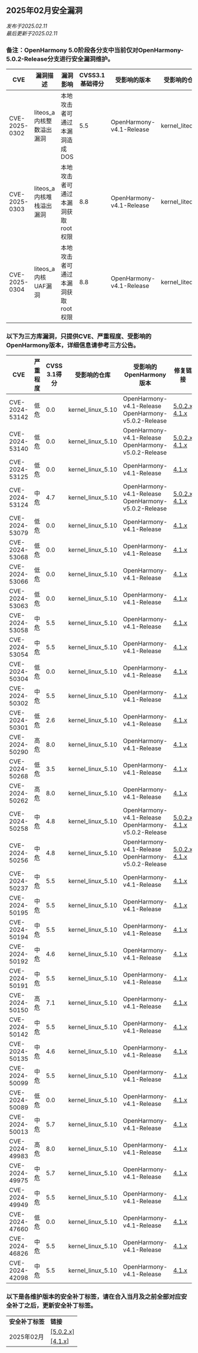 ## 2025年02月安全漏洞
_发布于2025.02.11_<br/>
_最后更新于2025.02.11_

### 备注：OpenHarmony 5.0阶段各分支中当前仅对OpenHarmony-5.0.2-Release分支进行安全漏洞维护。

| CVE            | 漏洞描述 | 漏洞影响 | CVSS3.1基础得分 | 受影响的版本 | 受影响的仓库 | 修复链接 |
| -------------- | -------- | -------- | --------------- | ------------ | ------------ | -------- |
| CVE-2025-0302 | liteos_a内核整数溢出漏洞 | 本地攻击者可通过本漏洞造成DOS | 5.5 | OpenHarmony-v4.1-Release | kernel_liteos_a | [4.1.x](https://gitee.com/openharmony/kernel_liteos_a/pulls/1260) |  
| CVE-2025-0303 | liteos_a内核堆栈溢出漏洞 | 本地攻击者可通过本漏洞获取root权限 | 8.8 | OpenHarmony-v4.1-Release | kernel_liteos_a | [4.1.x](https://gitee.com/openharmony/kernel_liteos_a/pulls/1258) |  
| CVE-2025-0304 | liteos_a内核UAF漏洞 | 本地攻击者可通过本漏洞获取root权限 | 8.8 | OpenHarmony-v4.1-Release | kernel_liteos_a | [4.1.x](https://gitee.com/openharmony/kernel_liteos_a/pulls/1254) |  


### 以下为三方库漏洞，只提供CVE、严重程度、受影响的OpenHarmony版本，详细信息请参考三方公告。

| CVE            | 严重程度 | CVSS 3.1得分 |受影响的仓库 | 受影响的OpenHarmony版本                                      | 修复链接                                               |
| -------------- | -------- | ------------ |-------------| ------------------------------------------------------------ | ------------------------------------------------------ |
| CVE-2024-53142 | 低危 | 0.0 | kernel_linux_5.10 | OpenHarmony-v4.1-Release<br/>OpenHarmony-v5.0.2-Release | [5.0.2.x](https://gitee.com/openharmony/kernel_linux_5.10/pulls/1731)<br/>[4.1.x](https://gitee.com/openharmony/kernel_linux_5.10/pulls/1732) 
| CVE-2024-53140 | 低危 | 0.0 | kernel_linux_5.10 | OpenHarmony-v4.1-Release<br/>OpenHarmony-v5.0.2-Release | [5.0.2.x](https://gitee.com/openharmony/kernel_linux_5.10/pulls/1731)<br/>[4.1.x](https://gitee.com/openharmony/kernel_linux_5.10/pulls/1732) 
| CVE-2024-53125 | 低危 | 0.0 | kernel_linux_5.10 | OpenHarmony-v4.1-Release | [4.1.x](https://gitee.com/openharmony/kernel_linux_5.10/pulls/1718) 
| CVE-2024-53124 | 中危 | 4.7 | kernel_linux_5.10 | OpenHarmony-v4.1-Release<br/>OpenHarmony-v5.0.2-Release | [5.0.2.x](https://gitee.com/openharmony/kernel_linux_5.10/pulls/1731)<br/>[4.1.x](https://gitee.com/openharmony/kernel_linux_5.10/pulls/1732) 
| CVE-2024-53079 | 低危 | 0.0 | kernel_linux_5.10 | OpenHarmony-v4.1-Release | [4.1.x](https://gitee.com/openharmony/kernel_linux_5.10/pulls/1718) 
| CVE-2024-53068 | 低危 | 0.0 | kernel_linux_5.10 | OpenHarmony-v4.1-Release | [4.1.x](https://gitee.com/openharmony/kernel_linux_5.10/pulls/1718) 
| CVE-2024-53066 | 低危 | 0.0 | kernel_linux_5.10 | OpenHarmony-v4.1-Release | [4.1.x](https://gitee.com/openharmony/kernel_linux_5.10/pulls/1696) 
| CVE-2024-53063 | 低危 | 0.0 | kernel_linux_5.10 | OpenHarmony-v4.1-Release | [4.1.x](https://gitee.com/openharmony/kernel_linux_5.10/pulls/1713) 
| CVE-2024-53058 | 中危 | 5.5 | kernel_linux_5.10 | OpenHarmony-v4.1-Release | [4.1.x](https://gitee.com/openharmony/kernel_linux_5.10/pulls/1713) 
| CVE-2024-53054 | 中危 | 5.5 | kernel_linux_5.10 | OpenHarmony-v4.1-Release | [4.1.x](https://gitee.com/openharmony/kernel_linux_5.10/pulls/1718) 
| CVE-2024-50304 | 低危 | 0.0 | kernel_linux_5.10 | OpenHarmony-v4.1-Release | [4.1.x](https://gitee.com/openharmony/kernel_linux_5.10/pulls/1713) 
| CVE-2024-50302 | 中危 | 5.5 | kernel_linux_5.10 | OpenHarmony-v4.1-Release | [4.1.x](https://gitee.com/openharmony/kernel_linux_5.10/pulls/1718) 
| CVE-2024-50301 | 低危 | 2.6 | kernel_linux_5.10 | OpenHarmony-v4.1-Release | [4.1.x](https://gitee.com/openharmony/kernel_linux_5.10/pulls/1696) 
| CVE-2024-50290 | 高危 | 8.0 | kernel_linux_5.10 | OpenHarmony-v4.1-Release | [4.1.x](https://gitee.com/openharmony/kernel_linux_5.10/pulls/1693) 
| CVE-2024-50268 | 低危 | 3.5 | kernel_linux_5.10 | OpenHarmony-v4.1-Release | [4.1.x](https://gitee.com/openharmony/kernel_linux_5.10/pulls/1713) 
| CVE-2024-50262 | 高危 | 8.0 | kernel_linux_5.10 | OpenHarmony-v4.1-Release | [4.1.x](https://gitee.com/openharmony/kernel_linux_5.10/pulls/1696) 
| CVE-2024-50258 | 中危 | 4.8 | kernel_linux_5.10 | OpenHarmony-v4.1-Release<br/>OpenHarmony-v5.0.2-Release | [5.0.2.x](https://gitee.com/openharmony/kernel_linux_5.10/pulls/1731)<br/>[4.1.x](https://gitee.com/openharmony/kernel_linux_5.10/pulls/1732) 
| CVE-2024-50256 | 中危 | 4.8 | kernel_linux_5.10 | OpenHarmony-v4.1-Release<br/>OpenHarmony-v5.0.2-Release | [5.0.2.x](https://gitee.com/openharmony/kernel_linux_5.10/pulls/1731)<br/>[4.1.x](https://gitee.com/openharmony/kernel_linux_5.10/pulls/1732) 
| CVE-2024-50237 | 中危 | 5.5 | kernel_linux_5.10 | OpenHarmony-v4.1-Release | [4.1.x](https://gitee.com/openharmony/kernel_linux_5.10/pulls/1696) 
| CVE-2024-50195 | 中危 | 5.5 | kernel_linux_5.10 | OpenHarmony-v4.1-Release | [4.1.x](https://gitee.com/openharmony/kernel_linux_5.10/pulls/1696) 
| CVE-2024-50194 | 中危 | 5.5 | kernel_linux_5.10 | OpenHarmony-v4.1-Release | [4.1.x](https://gitee.com/openharmony/kernel_linux_5.10/pulls/1718) 
| CVE-2024-50192 | 中危 | 4.6 | kernel_linux_5.10 | OpenHarmony-v4.1-Release | [4.1.x](https://gitee.com/openharmony/kernel_linux_5.10/pulls/1693) 
| CVE-2024-50191 | 中危 | 5.5 | kernel_linux_5.10 | OpenHarmony-v4.1-Release | [4.1.x](https://gitee.com/openharmony/kernel_linux_5.10/pulls/1696) 
| CVE-2024-50150 | 高危 | 7.1 | kernel_linux_5.10 | OpenHarmony-v4.1-Release | [4.1.x](https://gitee.com/openharmony/kernel_linux_5.10/pulls/1696) 
| CVE-2024-50142 | 中危 | 5.5 | kernel_linux_5.10 | OpenHarmony-v4.1-Release | [4.1.x](https://gitee.com/openharmony/kernel_linux_5.10/pulls/1693) 
| CVE-2024-50135 | 中危 | 4.6 | kernel_linux_5.10 | OpenHarmony-v4.1-Release | [4.1.x](https://gitee.com/openharmony/kernel_linux_5.10/pulls/1693) 
| CVE-2024-50099 | 中危 | 5.5 | kernel_linux_5.10 | OpenHarmony-v4.1-Release | [4.1.x](https://gitee.com/openharmony/kernel_linux_5.10/pulls/1696) 
| CVE-2024-50089 | 低危 | 0.0 | kernel_linux_5.10 | OpenHarmony-v4.1-Release | [4.1.x](https://gitee.com/openharmony/kernel_linux_5.10/pulls/1696) 
| CVE-2024-50013 | 中危 | 5.7 | kernel_linux_5.10 | OpenHarmony-v4.1-Release | [4.1.x](https://gitee.com/openharmony/kernel_linux_5.10/pulls/1677) 
| CVE-2024-49983 | 高危 | 8.0 | kernel_linux_5.10 | OpenHarmony-v4.1-Release | [4.1.x](https://gitee.com/openharmony/kernel_linux_5.10/pulls/1680) 
| CVE-2024-49975 | 中危 | 5.7 | kernel_linux_5.10 | OpenHarmony-v4.1-Release | [4.1.x](https://gitee.com/openharmony/kernel_linux_5.10/pulls/1677) 
| CVE-2024-49949 | 中危 | 5.5 | kernel_linux_5.10 | OpenHarmony-v4.1-Release | [4.1.x](https://gitee.com/openharmony/kernel_linux_5.10/pulls/1696) 
| CVE-2024-47660 | 低危 | 0.0 | kernel_linux_5.10 | OpenHarmony-v4.1-Release | [4.1.x](https://gitee.com/openharmony/kernel_linux_5.10/pulls/1665) 
| CVE-2024-46826 | 中危 | 5.5 | kernel_linux_5.10 | OpenHarmony-v4.1-Release | [4.1.x](https://gitee.com/openharmony/kernel_linux_5.10/pulls/1723) 
| CVE-2024-42098 | 中危 | 5.5 | kernel_linux_5.10 | OpenHarmony-v4.1-Release | [4.1.x](https://gitee.com/openharmony/kernel_linux_5.10/pulls/1711) 

### 以下是各维护版本的安全补丁标签，请在合入当月及之前全部对应安全补丁之后，更新安全补丁标签。
<table>
	<tr>
		<td style="font-weight: bold">安全补丁标签</td>
		<td style="font-weight: bold">链接</td>
	</tr>
	<tr>
		<td rowspan="3">2025年02月</td>
		<td><a href="https://gitee.com/openharmony/startup_init/pulls/3526">[5.0.2.x]</a></td>
	</tr>
	<tr>
		<td><a href="https://gitee.com/openharmony/startup_init/pulls/3512">[4.1.x]</a></td>
	</tr>
</table>


